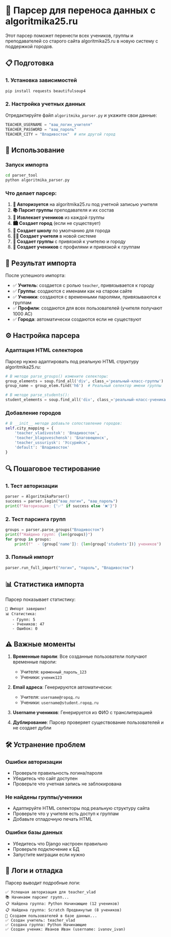 # 🔄 Парсер для переноса данных с algoritmika25.ru

Этот парсер поможет перенести всех учеников, группы и преподавателей со старого сайта algoritmika25.ru в новую систему с поддержкой городов.

## 📋 Подготовка

### 1. Установка зависимостей
```bash
pip install requests beautifulsoup4
```

### 2. Настройка учетных данных
Отредактируйте файл `algoritmika_parser.py` и укажите свои данные:

```python
TEACHER_USERNAME = "ваш_логин_учителя"
TEACHER_PASSWORD = "ваш_пароль" 
TEACHER_CITY = "Владивосток"  # или другой город
```

## 🚀 Использование

### Запуск импорта
```bash
cd parser_tool
python algoritmika_parser.py
```

### Что делает парсер:

1. **🔐 Авторизуется** на algoritmika25.ru под учетной записью учителя
2. **📚 Парсит группы** преподавателя и их состав
3. **👥 Извлекает учеников** из каждой группы
4. **🏙️ Создает город** (если не существует)
5. **🏫 Создает школу** по умолчанию для города
6. **👨‍🏫 Создает учителя** в новой системе
7. **📝 Создает группы** с привязкой к учителю и городу
8. **👤 Создает учеников** с профилями и привязкой к группам

## 🎯 Результат импорта

После успешного импорта:

- ✅ **Учитель**: создается с ролью `teacher`, привязывается к городу
- ✅ **Группы**: создаются с именами как на старом сайте
- ✅ **Ученики**: создаются с временными паролями, привязываются к группам
- ✅ **Профили**: создаются для всех пользователей (учителя получают 1000 AC)
- ✅ **Города**: автоматически создаются если не существуют

## ⚙️ Настройка парсера

### Адаптация HTML селекторов

Парсер нужно адаптировать под реальную HTML структуру algoritmika25.ru:

```python
# В методе parse_groups() измените селекторы:
group_elements = soup.find_all('div', class_='реальный-класс-группы')
group_name = group_elem.find('h6')  # Реальный селектор имени группы

# В методе parse_students():
student_elements = soup.find_all('div', class_='реальный-класс-ученика')
```

### Добавление городов

```python
# В __init__ методе добавьте сопоставление городов:
self.city_mapping = {
    'teacher_vladivostok': 'Владивосток',
    'teacher_blagoveschensk': 'Благовещенск',
    'teacher_ussuriysk': 'Уссурийск',
    'default': 'Владивосток'
}
```

## 🔍 Пошаговое тестирование

### 1. Тест авторизации
```python
parser = AlgoritmikaParser()
success = parser.login("ваш_логин", "ваш_пароль")
print(f"Авторизация: {'✅' if success else '❌'}")
```

### 2. Тест парсинга групп
```python
groups = parser.parse_groups("Владивосток")
print(f"Найдено групп: {len(groups)}")
for group in groups:
    print(f"  - {group['name']}: {len(group['students'])} учеников")
```

### 3. Полный импорт
```python
parser.run_full_import("логин", "пароль", "Владивосток")
```

## 📊 Статистика импорта

Парсер показывает статистику:
```
🎉 Импорт завершен!
📊 Статистика:
   - Групп: 5
   - Учеников: 47
   - Ошибок: 0
```

## ⚠️ Важные моменты

1. **Временные пароли**: Все созданные пользователи получают временные пароли:
   - Учителя: `временный_пароль_123`
   - Ученики: `ученик123`

2. **Email адреса**: Генерируются автоматически:
   - Учителя: `username@город.ru`
   - Ученики: `username@student.город.ru`

3. **Username учеников**: Генерируется из ФИО с транслитерацией

4. **Дублирование**: Парсер проверяет существование пользователей и не создает дубли

## 🛠️ Устранение проблем

### Ошибки авторизации
- Проверьте правильность логина/пароля
- Убедитесь что сайт доступен
- Проверьте что учетная запись не заблокирована

### Не найдены группы/ученики
- Адаптируйте HTML селекторы под реальную структуру сайта
- Проверьте что у учителя есть доступ к группам
- Добавьте отладочную печать HTML

### Ошибки базы данных
- Убедитесь что Django настроен правильно
- Проверьте подключение к БД
- Запустите миграции если нужно

## 📝 Логи и отладка

Парсер выводит подробные логи:
```
✅ Успешная авторизация для teacher_vlad
📚 Начинаем парсинг групп...
📋 Найдена группа: Python Начинающие (12 учеников)
📋 Найдена группа: Scratch Продвинутые (8 учеников)
💾 Создаем пользователей в базе данных...
✅ Создан учитель: teacher_vlad
✅ Создана группа: Python Начинающие
✅ Создан ученик: Иванов Иван (username: ivanov_ivan)
```


